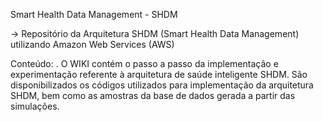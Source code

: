 Smart Health Data Management - SHDM

-> Repositório da Arquitetura SHDM (Smart Health Data Management) utilizando Amazon Web Services (AWS)

Conteúdo:
. O WIKI contém o passo a passo da implementação e experimentação referente à arquitetura de saúde inteligente SHDM.
 São disponibilizados os códigos utilizados para implementação da arquitetura SHDM, bem como as amostras da base de dados gerada a partir das simulações.
